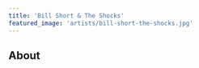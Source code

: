```yaml
---
title: 'Bill Short & The Shocks'
featured_image: 'artists/bill-short-the-shocks.jpg'
---
```


## About


